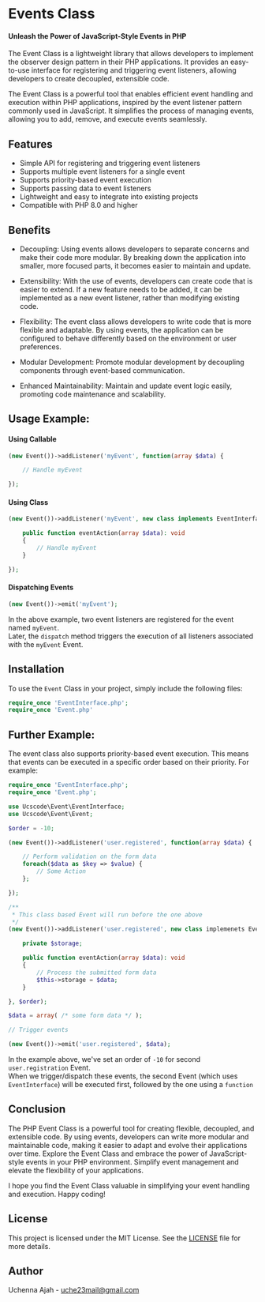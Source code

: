 # Events Class

#### Unleash the Power of JavaScript-Style Events in PHP

The Event Class is a lightweight library that allows developers to implement the observer design pattern in their PHP applications. It provides an easy-to-use interface for registering and triggering event listeners, allowing developers to create decoupled, extensible code.

The Event Class is a powerful tool that enables efficient event handling and execution within PHP applications, inspired by the event listener pattern commonly used in JavaScript. It simplifies the process of managing events, allowing you to add, remove, and execute events seamlessly.

## Features

-   Simple API for registering and triggering event listeners
-   Supports multiple event listeners for a single event
-   Supports priority-based event execution
-   Supports passing data to event listeners
-   Lightweight and easy to integrate into existing projects
-   Compatible with PHP 8.0 and higher

## Benefits

-   Decoupling: Using events allows developers to separate concerns and make their code more modular. By breaking down the application into smaller, more focused parts, it becomes easier to maintain and update.
    
-   Extensibility: With the use of events, developers can create code that is easier to extend. If a new feature needs to be added, it can be implemented as a new event listener, rather than modifying existing code.
    
-   Flexibility: The event class allows developers to write code that is more flexible and adaptable. By using events, the application can be configured to behave differently based on the environment or user preferences.

-   Modular Development: Promote modular development by decoupling components through event-based communication.

-   Enhanced Maintainability: Maintain and update event logic easily, promoting code maintenance and scalability.

## Usage Example:

#### Using Callable

```php
(new Event())->addListener('myEvent', function(array $data) {

    // Handle myEvent

});
```

#### Using Class

```php
(new Event())->addListener('myEvent', new class implements EventInterface {

    public function eventAction(array $data): void 
    {
        // Handle myEvent
    }

});
```

#### Dispatching Events

```php
(new Event())->emit('myEvent');
```

In the above example, two event listeners are registered for the event named `myEvent`. <br>
Later, the `dispatch` method triggers the execution of all listeners associated with the `myEvent` Event.

## Installation

To use the `Event` Class in your project, simply include the following files:
```php
require_once 'EventInterface.php';
require_once 'Event.php'
```



## Further Example:

The event class also supports priority-based event execution. This means that events can be executed in a specific order based on their priority. For example:

```php
require_once 'EventInterface.php';
require_once 'Event.php';

use Ucscode\Event\EventInterface;
use Ucscode\Event\Event;

$order = -10;

(new Event())->addListener('user.registered', function(array $data) {

    // Perform validation on the form data
    foreach($data as $key => $value) {
        // Some Action
    };

});

/**
 * This class based Event will run before the one above
 */
(new Event())->addListener('user.registered', new class implemenets EventInterface {

    private $storage;

    public function eventAction(array $data): void 
    {
        // Process the submitted form data
        $this->storage = $data;
    }

}, $order);

$data = array( /* some form data */ );

// Trigger events

(new Event())->emit('user.registered', $data);
```

In the example above, we've set an order of `-10` for second `user.registration` Event. <br>
When we trigger/dispatch these events, the second Event (which uses `EventInterface`) will be executed first, followed by the one using a `function`


## Conclusion

The PHP Event Class is a powerful tool for creating flexible, decoupled, and extensible code. By using events, developers can write more modular and maintainable code, making it easier to adapt and evolve their applications over time. Explore the Event Class and embrace the power of JavaScript-style events in your PHP environment. Simplify event management and elevate the flexibility of your applications.

I hope you find the Event Class valuable in simplifying your event handling and execution. Happy coding!

## License

This project is licensed under the MIT License. See the [LICENSE](https://opensource.org/licenses/MIT) file for more details.

## Author

Uchenna Ajah - [uche23mail@gmail.com](mailto:uche23mail@gmail.com)

